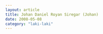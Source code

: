 ```yaml
---
layout: article
title: Johan Daniel Royan Siregar (Johan)
date: 2008-05-08 
category: "laki-laki"
---
```

